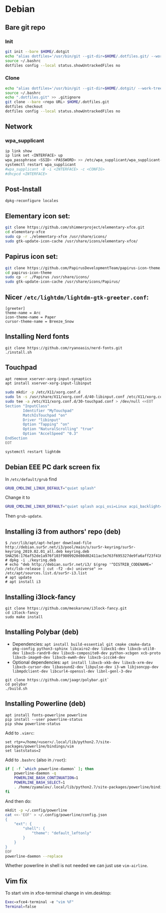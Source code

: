 # Debian

## Bare git repo

### Init

```bash
git init --bare $HOME/.dotgit 
echo "alias dotfiles='/usr/bin/git --git-dir=$HOME/.dotfiles.git/ --work-tree=$HOME'" >> $HOME/.bashrc
source ~/.bashrc
dotfiles config --local status.showUntrackedFiles no 
```

### Clone

```bash
echo "alias dotfiles='/usr/bin/git --git-dir=$HOME/.dotgit/ --work-tree=$HOME'" >> $HOME/.bashrc
source ~/.bashrc
echo ".dotfiles.git" >> .gitignore
git clone --bare <repo URL> $HOME/.dotfiles.git
dotfiles checkout
dotfiles config --local status.showUntrackedFiles no 
```

## Network

### wpa_supplicant

```bash
ip link show
ip link set <INTERFACE> up
wpa_passphrase <SSID> <PASSWORD> >> /etc/wpa_supplicant/wpa_supplicant-<INTERFACE>.conf
systemctl restart wpa_supplicant
#wpa_supplicant -B -i <INTERFACE> -c <CONFIG>
#dhcpcd <INTERFACE>
```

## Post-Install

```bash
dpkg-reconfigure locales
```

## Elementary icon set:

```bash
git clone https://github.com/shimmerproject/elementary-xfce.git
cd elementary-xfce
sudo cp -r ./elementary-xfce /usr/share/icons/
sudo gtk-update-icon-cache /usr/share/icons/elementary-xfce/
```

## Papirus icon set:

```bash
git clone https://github.com/PapirusDevelopmentTeam/papirus-icon-theme.git
cd papirus-icon-theme
sudo cp -r ./Papirus /usr/share/icons/
sudo gtk-update-icon-cache /usr/share/icons/Papirus/
```

## Nicer `/etc/lightdm/lightdm-gtk-greeter.conf`:

```
[greeter]
theme-name = Arc
icon-theme-name = Paper
cursor-theme-name = Breeze_Snow
```

## Installing Nerd fonts

```
git clone https://github.com/ryanoasis/nerd-fonts.git
./install.sh 
```

## Touchpad

```bash
apt remove xserver-xorg-input-synaptics
apt install xserver-xorg-input-libinput

sudo mkdir -p /etc/X11/xorg.conf.d
sudo ln -s /usr/share/X11/xorg.conf.d/40-libinput.conf /etc/X11/xorg.conf.d/40-libinput.conf
sudo tee -a /etc/X11/xorg.conf.d/30-touchpad.conf > /dev/null <<EOT
Section "InputClass"
        Identifier "MyTouchpad"
        MatchIsTouchpad "on"
        Driver "libinput"
        Option "Tapping" "on"
        Option "NaturalScrolling" "true"
        Option "AccelSpeed" "0.3"
EndSection
EOT

systemctl restart lightdm
```

## Debian EEE PC dark screen fix

In `/etc/default/grub` find

```bash
GRUB_CMDLINE_LINUX_DEFAULT="quiet splash"
```

Change it to

```bash
GRUB_CMDLINE_LINUX_DEFAULT="quiet splash acpi_osi=Linux acpi_backlight=vendor"
```

Then `grub-update`.

## Installing i3 from authors' repo (deb)

```
$ /usr/lib/apt/apt-helper download-file http://debian.sur5r.net/i3/pool/main/s/sur5r-keyring/sur5r-keyring_2019.02.01_all.deb keyring.deb SHA256:176af52de1a976f103f9809920d80d02411ac5e763f695327de9fa6aff23f416
# dpkg -i ./keyring.deb
# echo "deb http://debian.sur5r.net/i3/ $(grep '^DISTRIB_CODENAME=' /etc/lsb-release | cut -f2 -d=) universe" >> /etc/apt/sources.list.d/sur5r-i3.list
# apt update
# apt install i3
```

## Installing i3lock-fancy

```
git clone https://github.com/meskarune/i3lock-fancy.git
cd i3lock-fancy
sudo make install
```

## Installing Polybar (deb)

- Dependencies: `apt install build-essential git cmake cmake-data pkg-config python3-sphinx libcairo2-dev libxcb1-dev libxcb-util0-dev libxcb-randr0-dev libxcb-composite0-dev python-xcbgen xcb-proto libxcb-image0-dev libxcb-ewmh-dev libxcb-icccm4-dev`
- Optional dependencies: `apt install libxcb-xkb-dev libxcb-xrm-dev libxcb-cursor-dev libasound2-dev libpulse-dev i3-wm libjsoncpp-dev libmpdclient-dev libcurl4-openssl-dev libnl-genl-3-dev`
```
git clone https://github.com/jaagr/polybar.git`
cd polybar
./build.sh
```

## Installing Powerline (deb)

```
apt install fonts-powerline powerline
pip install --user powerline-status
pip show powerline-status
```

Add to `.vimrc`:

```
set rtp+=/home/<user>/.local/lib/python2.7/site-packages/powerline/bindings/vim
set laststatus=2
```

Add to `.bashrc` (also in `/root`):

```bash
if [ -f `which powerline-daemon` ]; then
    powerline-daemon -q
    POWERLINE_BASH_CONTINUATION=1
    POWERLINE_BASH_SELECT=1
    . /home/zyamalov/.local/lib/python2.7/site-packages/powerline/bindings/bash/powerline.sh
fi
```

And then do:

```bash
mkdit -p ~/.config/powerline
cat <<-'EOF' > ~/.config/powerline/config.json
{
    "ext": {
        "shell": {
            "theme": "default_leftonly"
        }
    }
}
EOF
powerline-daemon --replace
```

Whether powerline in shell is not needed we can just use `vim-airline`.

## Vim fix

To start vim in xfce-terminal change in vim.desktop: 

```bash
Exec=xfce4-terminal -e "vim %F"
Terminal=false
```
